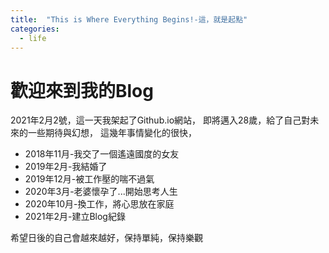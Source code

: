 ```yaml
---
title:  "This is Where Everything Begins!-這，就是起點"
categories:
  - life
---
```


# 歡迎來到我的Blog

2021年2月2號，這一天我架起了Github.io網站，
即將邁入28歲，給了自己對未來的一些期待與幻想，
這幾年事情變化的很快，

* 2018年11月-我交了一個遙遠國度的女友
* 2019年2月-我結婚了
* 2019年12月-被工作壓的喘不過氣
* 2020年3月-老婆懷孕了...開始思考人生
* 2020年10月-換工作，將心思放在家庭
* 2021年2月-建立Blog紀錄

希望日後的自己會越來越好，保持單純，保持樂觀
